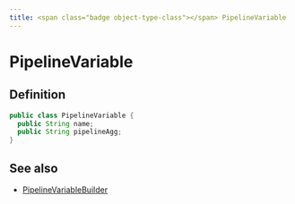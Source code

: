 ```yaml
---
title: <span class="badge object-type-class"></span> PipelineVariable
---
```

# <span class="badge object-type-class"></span> PipelineVariable

## Definition

```java
public class PipelineVariable {
  public String name;
  public String pipelineAgg;
}
```
## See also

 * <span class="badge builder"></span> [PipelineVariableBuilder](./builder-PipelineVariableBuilder.md)
